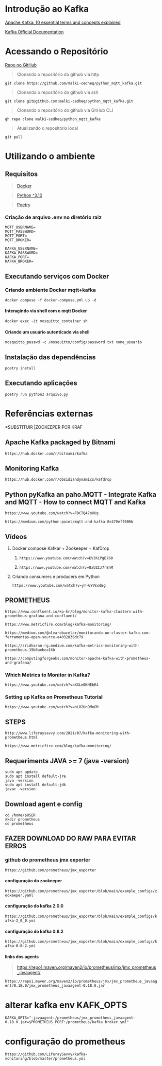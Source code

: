 # Introdução ao Kafka

[Apache Kafka: 10 essential terms and concepts explained](https://www.redhat.com/en/blog/apache-kafka-10-essential-terms-and-concepts-explained)

[Kafka Official Documentation](https://kafka.apache.org/documentation/)

# Acessando o Repositório

[Repo no GitHub](https://github.com/malki-cedheq/python_mqtt_kafka)

> Clonando o repositório do github via http

`git clone https://github.com/malki-cedheq/python_mqtt_kafka.git`

> Clonando o repositório do github via ssh

`git clone git@github.com:malki-cedheq/python_mqtt_kafka.git`

> Clonando o repositório do github via GitHub CLI

`gh repo clone malki-cedheq/python_mqtt_kafka`

> Atualizando o repositório local

`git pull`

# Utilizando o ambiente

## Requisitos

> [Docker](https://www.docker.com/)

> [Python ^3.10](https://www.python.org/)

> [Poetry](https://python-poetry.org/)

### Criação de arquivo .env no diretório raiz

```
MQTT_USERNAME=
MQTT_PASSWORD=
MQTT_PORT=
MQTT_BROKER=

KAFKA_USERNAME=
KAFKA_PASSWORD=
KAFKA_PORT=
KAFKA_BROKER=
```

## Executando serviços com Docker

### Criando ambiente Docker mqtt+kafka

`docker compose -f docker-compose.yml up -d`

#### Interagindo via shell com o mqtt Docker

`docker exec -it mosquitto_container sh`

#### Criando um usuário autenticado via shell

`mosquitto_passwd -c /mosquitto/config/password.txt nome_usuario`

## Instalação das dependências

`poetry install`

## Executando aplicações

`poetry run python3 arquivo.py`

# Referências externas

\*SUBSTITUIR |ZOOKEEPER POR KRAF

## Apache Kafka packaged by Bitnami

`https://hub.docker.com/r/bitnami/kafka`

## Monitoring Kafka

`https://hub.docker.com/r/obsidiandynamics/kafdrop`

## Python pyKafka an paho.MQTT - Integrate Kafka and MQTT - How to connect MQTT and Kafka

```
https://www.youtube.com/watch?v=FDCTQ47oXUg

https://medium.com/python-point/mqtt-and-kafka-8e470eff606b
```

## Vídeos

1. Docker compose Kafkar + Zookeeper + KafDrop

   1. `https://www.youtube.com/watch?v=EV3KiPgE760`

   2. `https://www.youtube.com/watch?v=8aUZ1J7r8hM`

2. Criando consumers e producers em Python

   `https://www.youtube.com/watch?v=yT-GYVssdEg`

## PROMETHEUS

```
https://www.confluent.io/ko-kr/blog/monitor-kafka-clusters-with-prometheus-grafana-and-confluent/

https://www.metricfire.com/blog/kafka-monitoring/

https://medium.com/@alvarobacelar/monitorando-um-cluster-kafka-com-ferramentas-open-source-a4032836dc79

https://sridharan-rg.medium.com/kafka-metrics-monitoring-with-prometheus-15b0aebea16b

https://computingforgeeks.com/monitor-apache-kafka-with-prometheus-and-grafana/
```

### Which Metrics to Monitor in Kafka?

`https://www.youtube.com/watch?v=XXLe0KNEbR4`

### Setting up Kafka on Prometheus Tutorial

`https://www.youtube.com/watch?v=hL82UnQMnGM`

## STEPS

```
http://www.liferaysavvy.com/2021/07/kafka-monitoring-with-prometheus.html

https://www.metricfire.com/blog/kafka-monitoring/
```

## Requeriments JAVA >= 7 (java -version)

```
sudo apt update
sudo apt install default-jre
java -version
sudo apt install default-jdk
javac -version
```

## Download agent e config

```
cd /home/$USER
mkdir prometheus
cd prometheus
```

## FAZER DOWNLOAD DO RAW PARA EVITAR ERROS

### github do prometheus jmx exporter

`https://github.com/prometheus/jmx_exporter`

#### configuração do zookeeper

`https://github.com/prometheus/jmx_exporter/blob/main/example_configs/zookeeper.yaml`

#### configuração do kafka 2.0.0

`https://github.com/prometheus/jmx_exporter/blob/main/example_configs/kafka-2_0_0.yml`

#### configuração do kafka 0.8.2

`https://github.com/prometheus/jmx_exporter/blob/main/example_configs/kafka-0-8-2.yml`

#### links dos agents

> https://repo1.maven.org/maven2/io/prometheus/jmx/jmx_prometheus_javaagent/

`https://repo1.maven.org/maven2/io/prometheus/jmx/jmx_prometheus_javaagent/0.18.0/jmx_prometheus_javaagent-0.18.0.jar`

# alterar kafka env KAFK_OPTS

`KAFKA_OPTS="-javaagent:/prometheus/jmx_prometheus_javaagent-0.18.0.jar=$PROMETHEUS_PORT:/prometheus/kafka_broker.yml"`

# configuração do prometheus

`https://github.com/LiferaySavvy/kafka-monitoring/blob/master/prometheus.yml`
